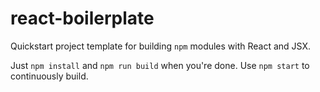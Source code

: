# react-boilerplate

Quickstart project template for building `npm` modules with React and JSX.

Just `npm install` and `npm run build` when you're done. Use `npm start` to continuously build. 
